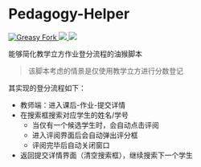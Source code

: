 # Pedagogy-Helper

<div>
    <a target="_blank" href="https://greasyfork.org/zh-CN/scripts/492479-%E6%95%99%E5%AD%A6%E7%AB%8B%E6%96%B9%E4%BD%9C%E4%B8%9A%E5%8A%A9%E6%89%8B" title="教学立方作业助手">
        <img alt="Greasy Fork" src="https://img.shields.io/greasyfork/v/492479">
    </a>
    <a target="_blank" href="#LICENSE" title="License: Apache-2.0">
        <img src="https://img.shields.io/badge/License-Apache_2.0-blue.svg">
    </a>
    <a target="_blank" href="https://github.com/Flying-Tom/Pedagogy-Helper" title="License: Pedagogy-Helper">
        <img src="https://img.shields.io/github/languages/code-size/Flying-Tom/Pedagogy-Helper">
    </a>
</div>

能够简化教学立方作业登分流程的油猴脚本

> 该脚本考虑的情景是仅使用教学立方进行分数登记

其实现的登分流程如下：

- 教师端：进入课后-作业-提交详情
- 在搜索框搜索对应学生的姓名/学号
  - 当仅有一个候选学生时，会自动点击评阅
  - 进入评阅界面后会自动弹出评分框
  - 评阅完毕后自动关闭窗口
- 返回提交详情界面（清空搜索框），继续搜索下一个学生
